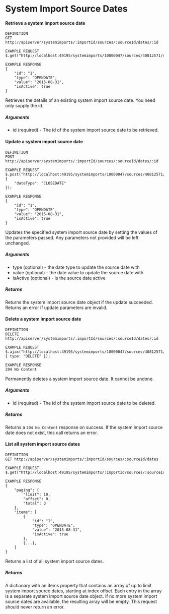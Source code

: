 # System Import Source Dates

#### Retrieve a system import source date

```
DEFINITION
GET http://apiserver/systemimports/:importId/sources/:sourceId/dates/:id

EXAMPLE REQUEST
$.get("http://localhost:49195/systemimports/10000047/sources/40812571/dates/1");

EXAMPLE RESPONSE
{
    "id": "1",
    "type": "OPENDATE",
    "value": "2015-08-31",
    "isActive": true
}

```

Retrieves the details of an existing system import source date. You need only supply the id.

##### Arguments

* id (required) - The id of the system import source date to be retrieved.

#### Update a system import source date

```
DEFINITION
POST http://apiserver/systemimports/:importId/sources/:sourceId/dates/:id

EXAMPLE REQUEST
$.post("http://localhost:49195/systemimports/10000047/sources/40812571/dates/1", {
    "dateType": "CLOSEDATE"
});

EXAMPLE RESPONSE
{
    "id": "1",
    "type": "OPENDATE",
    "value": "2015-08-31",
    "isActive": true
}

```

Updates the specified system import source date by setting the values of the parameters passed. Any parameters not provided will be left unchanged.

##### Arguments

* type (optional) - the date type to update the source date with
* value (optional) - the date value to update the source date with
* isActive (optional) - is the source date active

##### Returns

Returns the system import source date object if the update succeeded. Returns an error if update parameters are invalid.

#### Delete a system import source date

```
DEFINITION
DELETE http://apiserver/systemimports/:importId/sources/:sourceId/dates/:id

EXAMPLE REQUEST
$.ajax("http://localhost:49195/systemimports/10000047/sources/40812571/dates/1", { type: "DELETE" });

EXAMPLE RESPONSE
204 No Content

```

Permanently deletes a system import source date. It cannot be undone.

##### Arguments

* id (required) - The id of the system import source date to be deleted.

##### Returns

Returns a `204 No Content` response on success. If the system import source date does not exist, this call returns an error.

#### List all system import source dates

```
DEFINITION
GET http://apiserver/systemimports/:importId/sources/:sourceId/dates

EXAMPLE REQUEST
$.get("http://localhost:49195/systemimports/:importId/sources/:sourceId/dates?");

EXAMPLE RESPONSE
{
    "paging": {
        "limit": 10,
        "offset": 0,
        "total": 3
    },
    "items": [
        {
            "id": "1",
            "type": "OPENDATE",
            "value": "2015-08-31",
            "isActive": true
        },
        {...},
    ]
}

```

Returns a list of all system import source dates.

##### Returns

A dictionary with an items property that contains an array of up to limit system import source dates, starting at index offset. Each entry in the array is a separate system import source date object. If no more system import source dates are available, the resulting array will be empty. This request should never return an error.